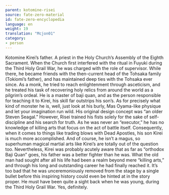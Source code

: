 ```yaml
---
parent: kotomine-risei
source: fate-zero-material
id: fate-zero-encyclopedia
language: en
weight: 19
translation: "Mcjon01"
category:
- person
---
```


Kotomine Kirei’s father. A priest in the Holy Church’s Assembly of the Eighth Sacrament.
When the Church first interfered with the ritual in Fuyuki during the Third Holy Grail War, he was charged with the role of supervisor. While there, he became friends with the then-current head of the Tohsaka family (Tokiomi’s father), and has maintained deep ties with the Tohsaka ever since.
As a monk, he tried to reach enlightenment through asceticism, and he treated his task of recovering holy relics from around the world as a pilgrim’s ordeal. He is a master of baji quan, and as the person responsible for teaching it to Kirei, his skill far outstrips his son’s. As for precisely what kind of monster he is, well, just look at his burly, Mas Oyama-like physique and let your imagination run wild. His original design concept was “an older Steven Seagal.”
However, Risei trained his fists solely for the sake of self-discipline and his search for truth. As he was never an “executor,” he has no knowledge of killing arts that focus on the act of battle itself. Consequently, when it comes to things like trading blows with Dead Apostles, his son Kirei is much more accomplished. And of course, he isn’t a magus, so superhuman magical martial arts like Kirei’s are totally out of the question too.
Nevertheless, Kirei was probably acutely aware that as far as “orthodox Baji Quan” goes, his father was a better fighter than he was. What the old man had sought after all his life had been a realm beyond mere “killing arts,” and through his long and outstanding career he had finally reached it.
It’s too bad that he was unceremoniously removed from the stage by a single bullet before this inspiring history could even be hinted at in the story proper.
He must have been quite a sight back when he was young, during the Third Holy Grail War. Yes, definitely.
